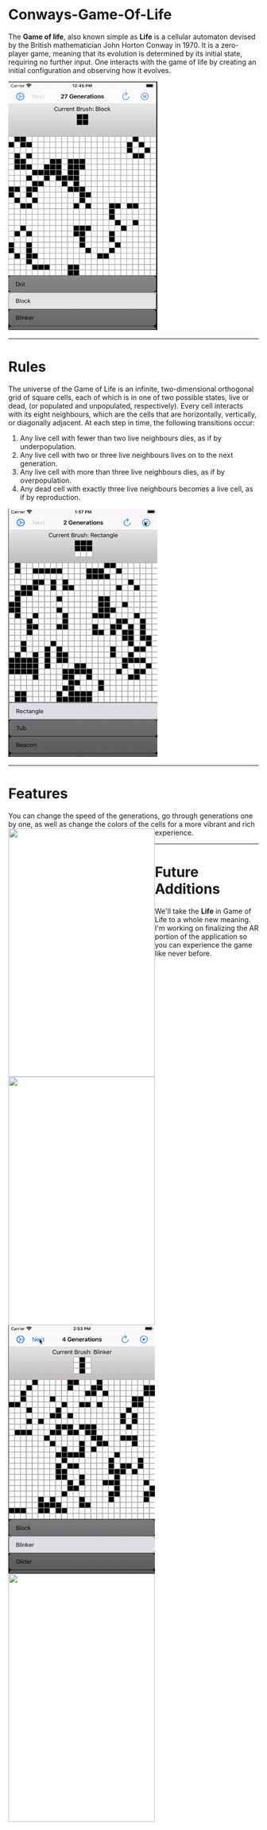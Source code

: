 # Conways-Game-Of-Life
The **Game of life**, also known simple as **Life** is a cellular automaton devised by the British mathematician John Horton Conway in 1970. It is a zero-player game, meaning that its evolution is determined by its initial state, requiring no further input. One interacts with the game of life by creating an initial configuration and observing how it evolves.

<img width="300" height="500" src="Images/HomeScreen Image.png">

---
# Rules
The universe of the Game of Life is an infinite, two-dimensional orthogonal grid of square cells, each of which is in one of two possible states, live or dead, (or populated and unpopulated, respectively). Every cell interacts with its eight neighbours, which are the cells that are horizontally, vertically, or diagonally adjacent. At each step in time, the following transitions occur:

1. Any live cell with fewer than two live neighbours dies, as if by underpopulation.
2. Any live cell with two or three live neighbours lives on to the next generation.
3. Any live cell with more than three live neighbours dies, as if by overpopulation.
4. Any dead cell with exactly three live neighbours becomes a live cell, as if by reproduction.

<img width="300" height="500" src ="Images/Animations.gif">

---
# Features
You can change the speed of the generations, go through generations one by one, as well as change the colors of the cells for a more vibrant and rich experience.
<img align="left" width="295" height="500" src="Images/ColorChange.gif">
<img align="left" width="295" height="500" src="Images/SpeedChange.gif">
<img align="left" width="295" height="500" src="Images/NextGeneration.gif">

---
# Future Additions
We'll take the **Life** in Game of Life to a whole new meaning. I'm working on finalizing the AR portion of the application so you can experience the game like never before.

<img align="left" width="295" height="500" src="Images/ARFeature.gif">
